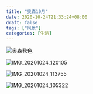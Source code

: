 ```yaml
---
title: "奥森10月"
date: 2020-10-24T21:33:24+08:00
draft: false
tags: ["风景"]
categories: [生活]
---
```

![奥森秋色](https://cdn.jsdelivr.net/gh/ai0376/ownwiki.pic.0@0.2/97083373-115ea500-1642-11eb-8760-ea567328b95e.jpeg)
<!--more-->

![IMG_20201024_120105](https://cdn.jsdelivr.net/gh/ai0376/ownwiki.pic.0@0.1/97083374-14599580-1642-11eb-80e2-809d0ea2855b.jpeg)

![IMG_20201024_113755](https://cdn.jsdelivr.net/gh/ai0376/ownwiki.pic.0@0.1/97083375-16235900-1642-11eb-8f6e-1720314dd08e.jpeg)

![IMG_20201024_105322](https://cdn.jsdelivr.net/gh/ai0376/ownwiki.pic.0@0.1/97083376-17ed1c80-1642-11eb-9429-1b4c365043c0.jpeg)